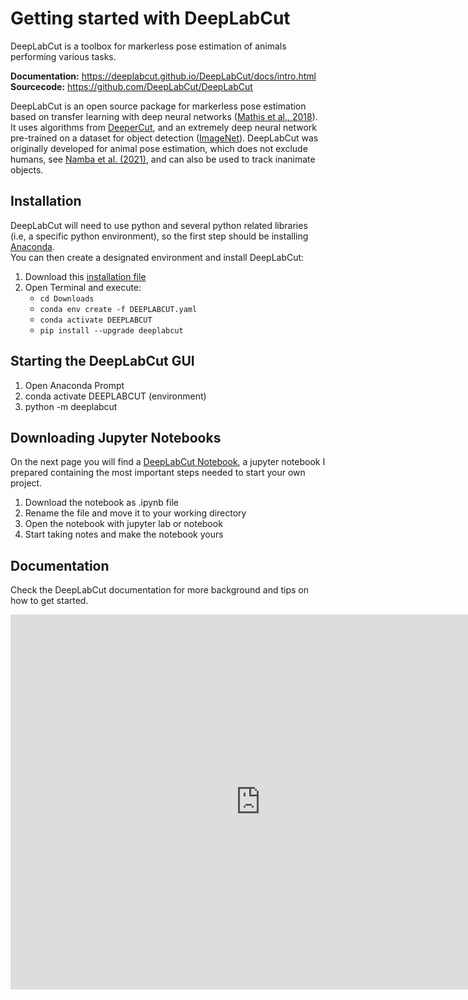 # Getting started with DeepLabCut

DeepLabCut is a toolbox for markerless pose estimation of animals performing various tasks.

**Documentation:** https://deeplabcut.github.io/DeepLabCut/docs/intro.html  
**Sourcecode:** https://github.com/DeepLabCut/DeepLabCut

DeepLabCut is an open source package for markerless pose estimation based on transfer learning with deep neural networks ([Mathis et al., 2018](https://www.nature.com/articles/s41593-018-0209-y)). It uses algorithms from [DeeperCut](https://link.springer.com/chapter/10.1007/978-3-319-46466-4_3), and an extremely deep neural network pre-trained on a dataset for object detection ([ImageNet](https://openaccess.thecvf.com/content_cvpr_2016/html/He_Deep_Residual_Learning_CVPR_2016_paper.html)). DeepLabCut was originally developed for animal pose estimation, which does not exclude humans, see [Namba et al. (2021)](https://www.nature.com/articles/s41598-021-83077-4), and can also be used to track inanimate objects.

## Installation
DeepLabCut will need to use python and several python related libraries (i.e, a specific python environment), so the first step should be installing [Anaconda](https://docs.anaconda.com/anaconda/install/).  
You can then create a designated environment and install DeepLabCut:  
1) Download this [installation file](http://www.mackenziemathislab.org/s/DEEPLABCUT.yaml)
2) Open Terminal and execute:
    - ```cd Downloads```
    - ```conda env create -f DEEPLABCUT.yaml```
    - ```conda activate DEEPLABCUT```
    - ```pip install --upgrade deeplabcut```

## Starting the DeepLabCut GUI
1. Open Anaconda Prompt
2. conda activate DEEPLABCUT (environment)
3. python -m deeplabcut

## Downloading Jupyter Notebooks
On the next page you will find a [DeepLabCut Notebook](DLCjupyter.md), a jupyter notebook I prepared containing the most important steps needed to start your own project.
1. Download the notebook as .ipynb file
2. Rename the file and move it to your working directory
3. Open the notebook with jupyter lab or notebook
4. Start taking notes and make the notebook yours 

## Documentation
Check the DeepLabCut documentation for more background and tips on how to get started.  

<iframe src="https://deeplabcut.github.io/DeepLabCut/docs/intro.html" frameborder="0.1" width="800" height="600"></iframe>
